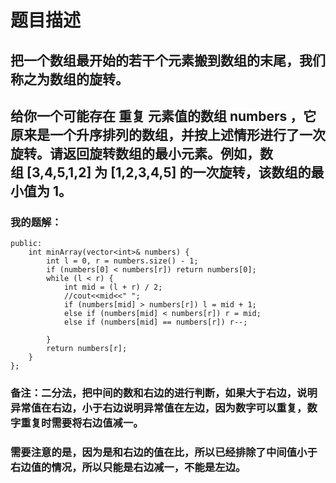 # 题目描述
## 把一个数组最开始的若干个元素搬到数组的末尾，我们称之为数组的旋转。
## 给你一个可能存在 重复 元素值的数组 numbers ，它原来是一个升序排列的数组，并按上述情形进行了一次旋转。请返回旋转数组的最小元素。例如，数组 [3,4,5,1,2] 为 [1,2,3,4,5] 的一次旋转，该数组的最小值为 1。  
### 我的题解：
```class Solution {
public:
    int minArray(vector<int>& numbers) {
        int l = 0, r = numbers.size() - 1;
        if (numbers[0] < numbers[r]) return numbers[0];
        while (l < r) {
            int mid = (l + r) / 2;
            //cout<<mid<<" ";
            if (numbers[mid] > numbers[r]) l = mid + 1;
            else if (numbers[mid] < numbers[r]) r = mid;
            else if (numbers[mid] == numbers[r]) r--; 
           
        }
        return numbers[r];
    }
};
```
### **备注**：二分法，把中间的数和右边的进行判断，如果大于右边，说明异常值在右边，小于右边说明异常值在左边，因为数字可以重复，数字重复时需要将右边值减一。
### 需要注意的是，因为是和右边的值在比，所以已经排除了中间值小于右边值的情况，所以只能是右边减一，不能是左边。
